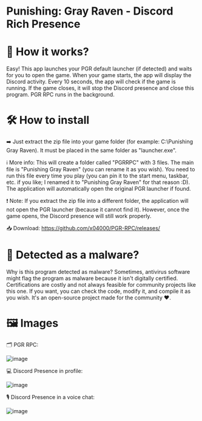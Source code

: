 # Punishing: Gray Raven - Discord Rich Presence
# 🌟 How it works?
Easy! This app launches your PGR default launcher (if detected) and waits for you to open the game. When your game starts, the app will display the Discord activity. Every 10 seconds, the app will check if the game is running. If the game closes, it will stop the Discord presence and close this program. PGR RPC runs in the background.

# 🛠️ How to install
➡️ Just extract the zip file into your game folder (for example: C:\Punishing Gray Raven\). It must be placed in the same folder as "launcher.exe".

ℹ️ More info: This will create a folder called "PGRRPC" with 3 files. The main file is "Punishing Gray Raven" (you can rename it as you wish). You need to run this file every time you play (you can pin it to the start menu, taskbar, etc. if you like; I renamed it to "Punishing Gray Raven" for that reason :D). The application will automatically open the original PGR launcher if found.

❗ Note: If you extract the zip file into a different folder, the application will not open the PGR launcher (because it cannot find it). However, once the game opens, the Discord presence will still work properly.

📥 Download: https://github.com/x04000/PGR-RPC/releases/

# 👾 Detected as a malware?
Why is this program detected as malware? Sometimes, antivirus software might flag the program as malware because it isn't digitally certified. Certifications are costly and not always feasible for community projects like this one. If you want, you can check the code, modify it, and compile it as you wish. It's an open-source project made for the community ❤️.

# 🖼️ Images
🗂️ PGR RPC:

![image](https://github.com/user-attachments/assets/99a09037-60f8-488c-ba9a-cdbbee010ba8)

💻 Discord Presence in profile:

![image](https://github.com/user-attachments/assets/2e562f72-0975-434a-bbff-5ba785edbcaf)

🎙️ Discord Presence in a voice chat:

![image](https://github.com/user-attachments/assets/45443a46-2ee4-4493-91e7-90c27eeea54e)
